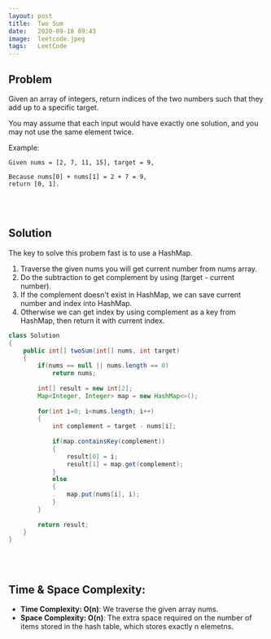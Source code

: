 ```yaml
---
layout: post
title:  Two Sum
date:   2020-09-18 09:43
image:  leetcode.jpeg
tags:   LeetCode
---
```


## Problem

Given an array of integers, return indices of the two numbers such that they add up to a specific target.

You may assume that each input would have exactly one solution, and you may not use the same element twice.

Example:

```
Given nums = [2, 7, 11, 15], target = 9,

Because nums[0] + nums[1] = 2 + 7 = 9,
return [0, 1].
```
<!-- Line breaks -->
<br />
<br />

## Solution

The key to solve this probem fast is to use a HashMap.

1. Traverse the given nums you will get current number from nums array. 
2. Do the subtraction to get complement by using (target - current number).
3. If the complement doesn't exist in HashMap, we can save current number and index into HashMap.
4. Otherwise we can get index by using complement as a key from HashMap, then return it with current index. 

```java
class Solution 
{
    public int[] twoSum(int[] nums, int target) 
    {   
        if(nums == null || nums.length == 0)
            return nums;
        
        int[] result = new int[2];
        Map<Integer, Integer> map = new HashMap<>();
        
        for(int i=0; i<nums.length; i++)
        {
            int complement = target - nums[i];
           
            if(map.containsKey(complement))
            {
                result[0] = i;
                result[1] = map.get(complement);
            }    
            else
            {
                map.put(nums[i], i);
            }
        }
        
        return result;
    }
}
```
<!-- Line breaks -->
<br />
<br />

## Time & Space Complexity:

* **Time Complexity: O(n)**: We traverse the given array nums.
* **Space Complexity: O(n)**: The extra space required on the number of items stored in the hash table, which stores exactly n elemetns.